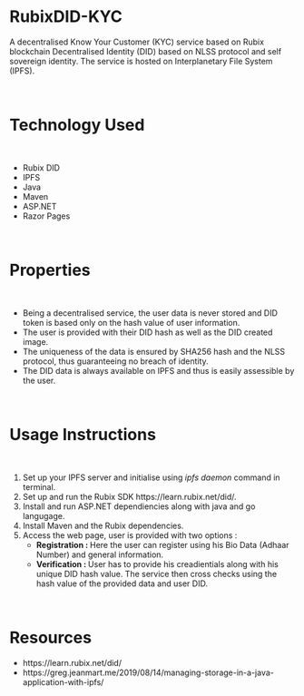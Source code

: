 # RubixDID-KYC
<p>
A decentralised Know Your Customer (KYC) service based on Rubix blockchain Decentralised Identity (DID) based on NLSS protocol and self sovereign identity. The service is hosted on Interplanetary File System (IPFS).
</p>

<br>
<h1> Technology Used </h1>
<br>
<ul>
  <li>Rubix DID</li>
  <li>IPFS</li>
  <li>Java</li>
  <li>Maven</li>
  <li>ASP.NET</li>
  <li>Razor Pages</li>
</ul>

<br>
<h1> Properties </h1>
<br>
<ul>
  <li>Being a decentralised service, the user data is never stored and DID token is based only on the hash value of user information.</li>
  <li>The user is provided with their DID hash as well as the DID created image.</li>
  <li>The uniqueness of the data is ensured by SHA256 hash and the NLSS protocol, thus guaranteeing no breach of identity.</li>
  <li>The DID data is always available on IPFS and thus is easily assessible by the user.</li>
</ul>

<br>
<h1>Usage Instructions</h1>
<br>

<ol>
  <li>Set up your IPFS server and initialise using <em>ipfs daemon</em> command in terminal. </li>
  <li>Set up and run the Rubix SDK https://learn.rubix.net/did/. </li>
  <li>Install and run ASP.NET dependiencies along with java and go langugage.</li>
  <li>Install Maven and the Rubix dependencies. </li>
  <li>
    Access the web page, user is provided with two options :
    <br>
    <ul>
      <li><b>Registration : </b> Here the user can register using his Bio Data (Adhaar Number) and general information.</li>
      <li><b>Verification : </b> User has to provide his creadientials along with his unique DID hash value. The service then cross checks using the hash value of the provided data and user DID.</li>
    </ul>
  </li>
</ol>
 
<br>
  <h1>Resources</h1>
  
  <ul>
  <li>https://learn.rubix.net/did/</li>
  <li>https://greg.jeanmart.me/2019/08/14/managing-storage-in-a-java-application-with-ipfs/</li>
  
  </ul>
  
  
  

